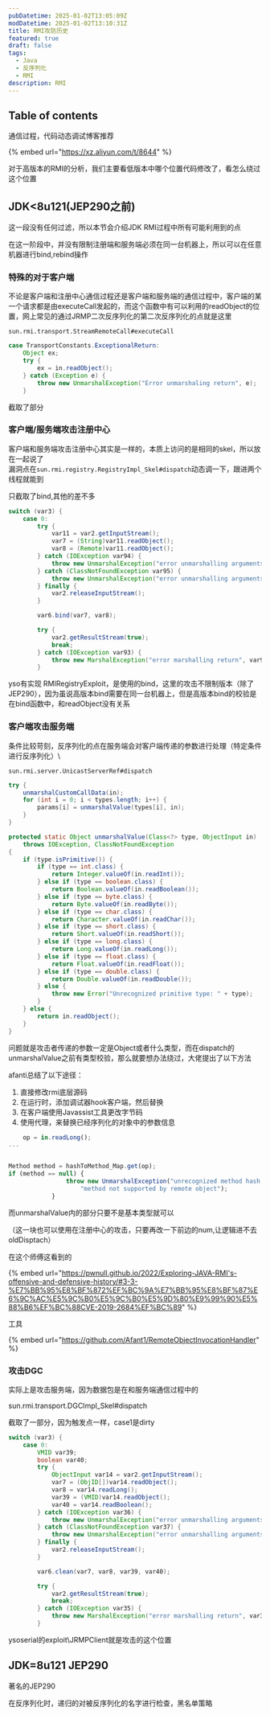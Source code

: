 ```yaml
---
pubDatetime: 2025-01-02T13:05:09Z
modDatetime: 2025-01-02T13:10:31Z
title: RMI攻防历史
featured: true
draft: false
tags:
  - Java
  - 反序列化
  - RMI
description: RMI
---
```


## Table of contents

通信过程，代码动态调试博客推荐

{% embed url="https://xz.aliyun.com/t/8644" %}

对于高版本的RMI的分析，我们主要看低版本中哪个位置代码修改了，看怎么绕过这个位置



## JDK<8u121(JEP290之前)

这一段没有任何过滤，所以本节会介绍JDK RMI过程中所有可能利用到的点

在这一阶段中，并没有限制注册端和服务端必须在同一台机器上，所以可以在任意机器进行bind,rebind操作

### 特殊的对于客户端

不论是客户端和注册中心通信过程还是客户端和服务端的通信过程中，客户端的某一个请求都是由executeCall发起的，而这个函数中有可以利用的readObject的位置，网上常见的通过JRMP二次反序列化的第二次反序列化的点就是这里

```
sun.rmi.transport.StreamRemoteCall#executeCall
```

```java
case TransportConstants.ExceptionalReturn:
    Object ex;
    try {
        ex = in.readObject();
    } catch (Exception e) {
        throw new UnmarshalException("Error unmarshaling return", e);
    }
```

截取了部分

### 客户端/服务端攻击注册中心

客户端和服务端攻击注册中心其实是一样的，本质上访问的是相同的skel，所以放在一起说了\
漏洞点在`sun.rmi.registry.RegistryImpl_Skel#dispatch`动态调一下，跟进两个线程就能到

只截取了bind,其他的差不多

```java
switch (var3) {
    case 0:
        try {
            var11 = var2.getInputStream();
            var7 = (String)var11.readObject();
            var8 = (Remote)var11.readObject();
        } catch (IOException var94) {
            throw new UnmarshalException("error unmarshalling arguments", var94);
        } catch (ClassNotFoundException var95) {
            throw new UnmarshalException("error unmarshalling arguments", var95);
        } finally {
            var2.releaseInputStream();
        }

        var6.bind(var7, var8);

        try {
            var2.getResultStream(true);
            break;
        } catch (IOException var93) {
            throw new MarshalException("error marshalling return", var93);
        }
```

yso有实现 RMIRegistryExploit，是使用的bind，这里的攻击不限制版本（除了JEP290），因为虽说高版本bind需要在同一台机器上，但是高版本bind的校验是在bind函数中，和readObject没有关系

### 客户端攻击服务端

条件比较苛刻，反序列化的点在服务端会对客户端传递的参数进行处理（特定条件进行反序列化）\


```
sun.rmi.server.UnicastServerRef#dispatch
```

```java
try {
    unmarshalCustomCallData(in);
    for (int i = 0; i < types.length; i++) {
        params[i] = unmarshalValue(types[i], in);
    }
}
```

```java
protected static Object unmarshalValue(Class<?> type, ObjectInput in)
    throws IOException, ClassNotFoundException
{
    if (type.isPrimitive()) {
        if (type == int.class) {
            return Integer.valueOf(in.readInt());
        } else if (type == boolean.class) {
            return Boolean.valueOf(in.readBoolean());
        } else if (type == byte.class) {
            return Byte.valueOf(in.readByte());
        } else if (type == char.class) {
            return Character.valueOf(in.readChar());
        } else if (type == short.class) {
            return Short.valueOf(in.readShort());
        } else if (type == long.class) {
            return Long.valueOf(in.readLong());
        } else if (type == float.class) {
            return Float.valueOf(in.readFloat());
        } else if (type == double.class) {
            return Double.valueOf(in.readDouble());
        } else {
            throw new Error("Unrecognized primitive type: " + type);
        }
    } else {
        return in.readObject();
    }
}
```

问题就是攻击者传递的参数一定是Object或者什么类型，而在dispatch的unmarshalValue之前有类型校验，那么就要想办法绕过，大佬提出了以下方法

afanti总结了以下途径：

1. 直接修改rmi底层源码
2. 在运行时，添加调试器hook客户端，然后替换
3. 在客户端使用Javassist工具更改字节码
4. 使用代理，来替换已经序列化的对象中的参数信息

```javascript
    op = in.readLong();
...


Method method = hashToMethod_Map.get(op);
if (method == null) {
                throw new UnmarshalException("unrecognized method hash: " +
                    "method not supported by remote object");
            }
```

而unmarshalValue内的部分只要不是基本类型就可以

（这一块也可以使用在注册中心的攻击，只要再改一下前边的num,让逻辑进不去oldDisptach）

在这个师傅这看到的

{% embed url="https://pwnull.github.io/2022/Exploring-JAVA-RMI's-offensive-and-defensive-history/#3-3-%E7%BB%95%E8%BF%872%EF%BC%9A%E7%BB%95%E8%BF%87%E6%9C%AC%E5%9C%B0%E5%9C%B0%E5%9D%80%E9%99%90%E5%88%B6%EF%BC%88CVE-2019-2684%EF%BC%89" %}

工具

{% embed url="https://github.com/Afant1/RemoteObjectInvocationHandler" %}

### 攻击DGC

实际上是攻击服务端，因为数据包是在和服务端通信过程中的

sun.rmi.transport.DGCImpl\_Skel#dispatch

截取了一部分，因为触发点一样，case1是dirty

```java
switch (var3) {
    case 0:
        VMID var39;
        boolean var40;
        try {
            ObjectInput var14 = var2.getInputStream();
            var7 = (ObjID[])var14.readObject();
            var8 = var14.readLong();
            var39 = (VMID)var14.readObject();
            var40 = var14.readBoolean();
        } catch (IOException var36) {
            throw new UnmarshalException("error unmarshalling arguments", var36);
        } catch (ClassNotFoundException var37) {
            throw new UnmarshalException("error unmarshalling arguments", var37);
        } finally {
            var2.releaseInputStream();
        }

        var6.clean(var7, var8, var39, var40);

        try {
            var2.getResultStream(true);
            break;
        } catch (IOException var35) {
            throw new MarshalException("error marshalling return", var35);
        }
```

ysoserial的exploit\JRMPClient就是攻击的这个位置



## JDK=8u121 JEP290

著名的JEP290

在反序列化时，递归的对被反序列化的名字进行检查，黑名单策略







